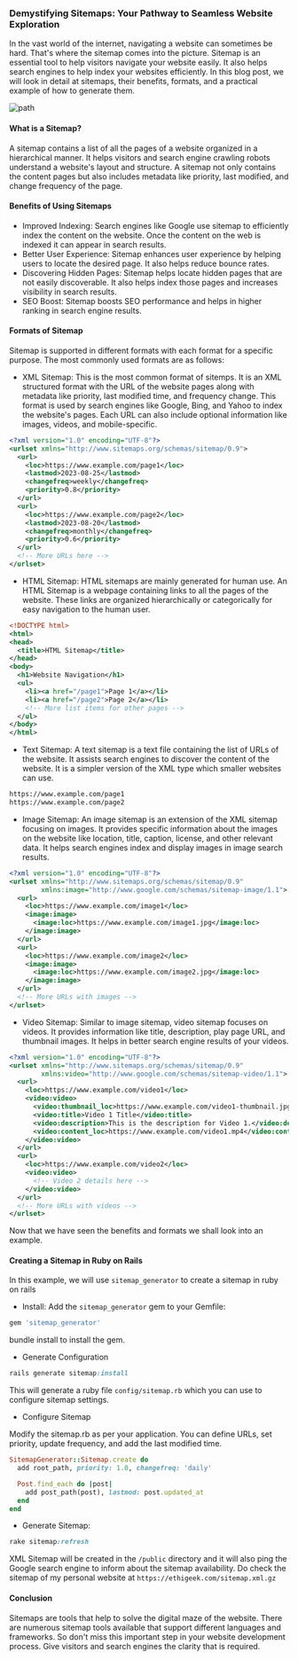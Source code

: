 ### Demystifying Sitemaps: Your Pathway to Seamless Website Exploration
In the vast world of the internet, navigating a website can sometimes be hard. That's where the sitemap comes into the picture. Sitemap is an essential tool to help visitors navigate your website easily. It also helps search engines to help index your websites efficiently. In this blog post, we will look in detail at sitemaps, their benefits, formats, and a practical example of how to generate them.

![path](https://images.unsplash.com/photo-1472740378865-80aab8e73251?ixlib=rb-4.0.3&ixid=M3wxMjA3fDB8MHxwaG90by1wYWdlfHx8fGVufDB8fHx8fA%3D%3D&auto=format&fit=crop&w=2940&q=80)

#### What is a Sitemap?
A sitemap contains a list of all the pages of a website organized in a hierarchical manner. It helps visitors and search engine crawling robots understand a website's layout and structure. A sitemap not only contains the content pages but also includes metadata like priority, last modified, and change frequency of the page.

#### Benefits of Using Sitemaps
* Improved Indexing: Search engines like Google use sitemap to efficiently index the content on the website. Once the content on the web is indexed it can appear in search results.
* Better User Experience: Sitemap enhances user experience by helping users to locate the desired page. It also helps reduce bounce rates.
* Discovering Hidden Pages: Sitemap helps locate hidden pages that are not easily discoverable. It also helps index those pages and increases visibility in search results.
* SEO Boost: Sitemap boosts SEO performance and helps in higher ranking in search engine results.

#### Formats of Sitemap
Sitemap is supported in different formats with each format for a specific purpose. The most commonly used formats are as follows:
* XML Sitemap: This is the most common format of sitemps. It is an XML structured format with the URL of the website pages along with metadata like priority, last modified time, and frequency change. This format is used by search engines like Google, Bing, and Yahoo to index the website's pages. Each URL can also include optional information like images, videos, and mobile-specific.

```xml
<?xml version="1.0" encoding="UTF-8"?>
<urlset xmlns="http://www.sitemaps.org/schemas/sitemap/0.9">
  <url>
    <loc>https://www.example.com/page1</loc>
    <lastmod>2023-08-25</lastmod>
    <changefreq>weekly</changefreq>
    <priority>0.8</priority>
  </url>
  <url>
    <loc>https://www.example.com/page2</loc>
    <lastmod>2023-08-20</lastmod>
    <changefreq>monthly</changefreq>
    <priority>0.6</priority>
  </url>
  <!-- More URLs here -->
</urlset>
```

* HTML Sitemap: HTML sitemaps are mainly generated for human use. An HTML Sitemap is a webpage containing links to all the pages of the website. These links are organized hierarchically or categorically for easy navigation to the human user.
```xml
<!DOCTYPE html>
<html>
<head>
  <title>HTML Sitemap</title>
</head>
<body>
  <h1>Website Navigation</h1>
  <ul>
    <li><a href="/page1">Page 1</a></li>
    <li><a href="/page2">Page 2</a></li>
    <!-- More list items for other pages -->
  </ul>
</body>
</html>
```

* Text Sitemap: A text sitemap is a text file containing the list of URLs of the website. It assists search engines to discover the content of the website. It is a simpler version of the XML type which smaller websites can use.

```xml
https://www.example.com/page1
https://www.example.com/page2
```

* Image Sitemap: An image sitemap is an extension of the XML sitemap focusing on images. It provides specific information about the images on the website like location, title, caption, license, and other relevant data. It helps search engines index and display images in image search results.

```xml
<?xml version="1.0" encoding="UTF-8"?>
<urlset xmlns="http://www.sitemaps.org/schemas/sitemap/0.9"
        xmlns:image="http://www.google.com/schemas/sitemap-image/1.1">
  <url>
    <loc>https://www.example.com/image1</loc>
    <image:image>
      <image:loc>https://www.example.com/image1.jpg</image:loc>
    </image:image>
  </url>
  <url>
    <loc>https://www.example.com/image2</loc>
    <image:image>
      <image:loc>https://www.example.com/image2.jpg</image:loc>
    </image:image>
  </url>
  <!-- More URLs with images -->
</urlset>
```

* Video Sitemap: Similar to image sitemap, video sitemap focuses on videos. It provides information like title, description, play page URL, and thumbnail images. It helps in better search engine results of your videos.

```xml
<?xml version="1.0" encoding="UTF-8"?>
<urlset xmlns="http://www.sitemaps.org/schemas/sitemap/0.9"
        xmlns:video="http://www.google.com/schemas/sitemap-video/1.1">
  <url>
    <loc>https://www.example.com/video1</loc>
    <video:video>
      <video:thumbnail_loc>https://www.example.com/video1-thumbnail.jpg</video:thumbnail_loc>
      <video:title>Video 1 Title</video:title>
      <video:description>This is the description for Video 1.</video:description>
      <video:content_loc>https://www.example.com/video1.mp4</video:content_loc>
    </video:video>
  </url>
  <url>
    <loc>https://www.example.com/video2</loc>
    <video:video>
      <!-- Video 2 details here -->
    </video:video>
  </url>
  <!-- More URLs with videos -->
</urlset>
```

Now that we have seen the benefits and formats we shall look into an example.

#### Creating a Sitemap in Ruby on Rails
In this example, we will use `sitemap_generator` to create a sitemap in ruby on rails
* Install:
Add the `sitemap_generator` gem to your Gemfile:
```ruby
gem 'sitemap_generator'
```
bundle install to install the gem.

* Generate Configuration

```ruby
rails generate sitemap:install
```

This will generate a ruby file  `config/sitemap.rb` which you can use to configure sitemap settings.

* Configure Sitemap

Modify the sitemap.rb as per your application. You can define URLs, set priority, update frequency, and add the last modified time.

```ruby
SitemapGenerator::Sitemap.create do
  add root_path, priority: 1.0, changefreq: 'daily'

  Post.find_each do |post|
    add post_path(post), lastmod: post.updated_at
  end
end
```
* Generate Sitemap:

```ruby
rake sitemap:refresh
```

XML Sitemap will be created in the `/public` directory and it will also ping the Google search engine to inform about the sitemap availability.
Do check the sitemap of my personal website at `https://ethigeek.com/sitemap.xml.gz`

#### Conclusion
Sitemaps are tools that help to solve the digital maze of the website. There are numerous sitemap tools available that support different languages and frameworks. So don't miss this important step in your website development process. Give visitors and search engines the clarity that is required.

